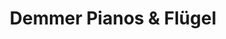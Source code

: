---
title: "Demmer Pianos & Flügel"
url: /frankfurt-am-main/demmer-pianos-und-fluegel/
shop: Instrumente
---